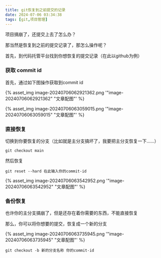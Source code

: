 ```yaml
---
title: git恢复到之前提交的记录
date: 2024-07-06 03:34:38
tags: [git,项目管理]
---
```


项目搞崩了，还提交上去了怎么办？

那当然是恢复到之前的提交记录了，那怎么操作呢？



首先，到代码托管平台找到你想恢复的提交记录（在此以github为例）

### 获取 commit id

首先，通过如下图操作获取到commit id



{% asset_img image-20240706062921362.png '"image-20240706062921362" "文章配图"' %}



{% asset_img image-20240706063059015.png '"image-20240706063059015" "文章配图"' %}

### 直接恢复

切换到你要恢复的分支（比如就是主分支搞坏了，我要把主分支恢复一下……）

 `git checkout main`

然后恢复 

`git reset --hard 在此输入你的commit-id`



{% asset_img image-20240706063542952.png '"image-20240706063542952" "文章配图"' %}

### 备份恢复

也许你的主分支搞崩了，但是还存在着你需要的东西，不能直接恢复

那么，你可以将你想要的提交，恢复成一个新的分支



{% asset_img image-20240706063735945.png '"image-20240706063735945" "文章配图"' %}

`git checkout -b 新的分支名称 你的commit-id`
